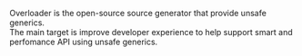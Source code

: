 Overloader is the open-source source generator that provide unsafe generics.<br>
The main target is improve developer experience to help support smart and perfomance API using unsafe generics.
